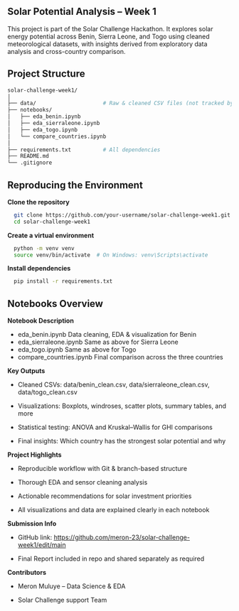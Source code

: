 ## Solar Potential Analysis – Week 1
This project is part of the Solar Challenge Hackathon. It explores solar energy potential across Benin, Sierra Leone, and Togo using cleaned meteorological datasets, with insights derived from exploratory data analysis and cross-country comparison.

## Project Structure

```bash
solar-challenge-week1/
│
├── data/                     # Raw & cleaned CSV files (not tracked by Git)
├── notebooks/
│   ├── eda_benin.ipynb
│   ├── eda_sierraleone.ipynb
│   ├── eda_togo.ipynb
│   └── compare_countries.ipynb
│
├── requirements.txt          # All dependencies
├── README.md
└── .gitignore
```

## Reproducing the Environment

**Clone the repository**
```bash
  git clone https://github.com/your-username/solar-challenge-week1.git
  cd solar-challenge-week1
```
**Create a virtual environment**

```bash
  python -m venv venv
  source venv/bin/activate  # On Windows: venv\Scripts\activate
```

**Install dependencies**

```bash
  pip install -r requirements.txt
```
## Notebooks Overview

**Notebook	Description**
- eda_benin.ipynb	Data cleaning, EDA & visualization for Benin
- eda_sierraleone.ipynb	Same as above for Sierra Leone
- eda_togo.ipynb	Same as above for Togo
- compare_countries.ipynb	Final comparison across the three countries

**Key Outputs**

- Cleaned CSVs: data/benin_clean.csv, data/sierraleone_clean.csv, data/togo_clean.csv

- Visualizations: Boxplots, windroses, scatter plots, summary tables, and more

- Statistical testing: ANOVA and Kruskal–Wallis for GHI comparisons

- Final insights: Which country has the strongest solar potential and why

**Project Highlights**

- Reproducible workflow with Git & branch-based structure

- Thorough EDA and sensor cleaning analysis

- Actionable recommendations for solar investment priorities

- All visualizations and data are explained clearly in each notebook

**Submission Info**
- GitHub link: https://github.com/meron-23/solar-challenge-week1/edit/main

- Final Report included in repo and shared separately as required

**Contributors**
- Meron Muluye – Data Science & EDA

- Solar Challenge support Team



